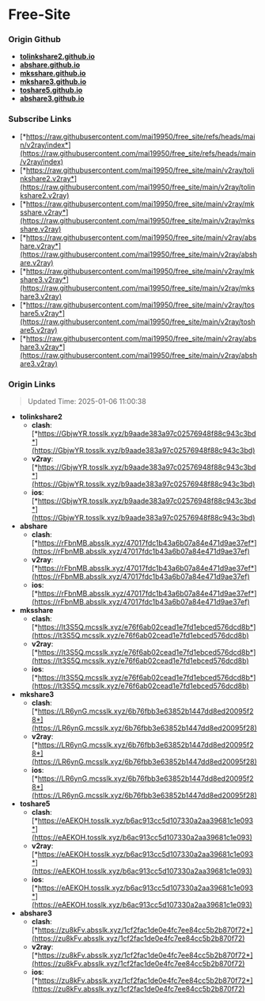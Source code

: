 # Free-Site

### Origin Github

- [**tolinkshare2.github.io**](https://github.com/tolinkshare2/tolinkshare2.github.io)
- [**abshare.github.io**](https://github.com/abshare/abshare.github.io)
- [**mksshare.github.io**](https://github.com/mksshare/mksshare.github.io)
- [**mkshare3.github.io**](https://github.com/mkshare3/mkshare3.github.io)
- [**toshare5.github.io**](https://github.com/toshare5/toshare5.github.io)
- [**abshare3.github.io**](https://github.com/abshare3/abshare3.github.io)

### Subscribe Links

- [*https://raw.githubusercontent.com/mai19950/free_site/refs/heads/main/v2ray/index*](https://raw.githubusercontent.com/mai19950/free_site/refs/heads/main/v2ray/index)
- [*https://raw.githubusercontent.com/mai19950/free_site/main/v2ray/tolinkshare2.v2ray*](https://raw.githubusercontent.com/mai19950/free_site/main/v2ray/tolinkshare2.v2ray)
- [*https://raw.githubusercontent.com/mai19950/free_site/main/v2ray/mksshare.v2ray*](https://raw.githubusercontent.com/mai19950/free_site/main/v2ray/mksshare.v2ray)
- [*https://raw.githubusercontent.com/mai19950/free_site/main/v2ray/abshare.v2ray*](https://raw.githubusercontent.com/mai19950/free_site/main/v2ray/abshare.v2ray)
- [*https://raw.githubusercontent.com/mai19950/free_site/main/v2ray/mkshare3.v2ray*](https://raw.githubusercontent.com/mai19950/free_site/main/v2ray/mkshare3.v2ray)
- [*https://raw.githubusercontent.com/mai19950/free_site/main/v2ray/toshare5.v2ray*](https://raw.githubusercontent.com/mai19950/free_site/main/v2ray/toshare5.v2ray)
- [*https://raw.githubusercontent.com/mai19950/free_site/main/v2ray/abshare3.v2ray*](https://raw.githubusercontent.com/mai19950/free_site/main/v2ray/abshare3.v2ray)

### Origin Links

> Updated Time: 2025-01-06 11:00:38

- **tolinkshare2**
  - **clash**: [*https://GbjwYR.tosslk.xyz/b9aade383a97c02576948f88c943c3bd*](https://GbjwYR.tosslk.xyz/b9aade383a97c02576948f88c943c3bd)
  - **v2ray**: [*https://GbjwYR.tosslk.xyz/b9aade383a97c02576948f88c943c3bd*](https://GbjwYR.tosslk.xyz/b9aade383a97c02576948f88c943c3bd)
  - **ios**: [*https://GbjwYR.tosslk.xyz/b9aade383a97c02576948f88c943c3bd*](https://GbjwYR.tosslk.xyz/b9aade383a97c02576948f88c943c3bd)
- **abshare**
  - **clash**: [*https://rFbnMB.absslk.xyz/47017fdc1b43a6b07a84e471d9ae37ef*](https://rFbnMB.absslk.xyz/47017fdc1b43a6b07a84e471d9ae37ef)
  - **v2ray**: [*https://rFbnMB.absslk.xyz/47017fdc1b43a6b07a84e471d9ae37ef*](https://rFbnMB.absslk.xyz/47017fdc1b43a6b07a84e471d9ae37ef)
  - **ios**: [*https://rFbnMB.absslk.xyz/47017fdc1b43a6b07a84e471d9ae37ef*](https://rFbnMB.absslk.xyz/47017fdc1b43a6b07a84e471d9ae37ef)
- **mksshare**
  - **clash**: [*https://It3S5Q.mcsslk.xyz/e76f6ab02cead1e7fd1ebced576dcd8b*](https://It3S5Q.mcsslk.xyz/e76f6ab02cead1e7fd1ebced576dcd8b)
  - **v2ray**: [*https://It3S5Q.mcsslk.xyz/e76f6ab02cead1e7fd1ebced576dcd8b*](https://It3S5Q.mcsslk.xyz/e76f6ab02cead1e7fd1ebced576dcd8b)
  - **ios**: [*https://It3S5Q.mcsslk.xyz/e76f6ab02cead1e7fd1ebced576dcd8b*](https://It3S5Q.mcsslk.xyz/e76f6ab02cead1e7fd1ebced576dcd8b)
- **mkshare3**
  - **clash**: [*https://LR6ynG.mcsslk.xyz/6b76fbb3e63852b1447dd8ed20095f28*](https://LR6ynG.mcsslk.xyz/6b76fbb3e63852b1447dd8ed20095f28)
  - **v2ray**: [*https://LR6ynG.mcsslk.xyz/6b76fbb3e63852b1447dd8ed20095f28*](https://LR6ynG.mcsslk.xyz/6b76fbb3e63852b1447dd8ed20095f28)
  - **ios**: [*https://LR6ynG.mcsslk.xyz/6b76fbb3e63852b1447dd8ed20095f28*](https://LR6ynG.mcsslk.xyz/6b76fbb3e63852b1447dd8ed20095f28)
- **toshare5**
  - **clash**: [*https://eAEKOH.tosslk.xyz/b6ac913cc5d107330a2aa39681c1e093*](https://eAEKOH.tosslk.xyz/b6ac913cc5d107330a2aa39681c1e093)
  - **v2ray**: [*https://eAEKOH.tosslk.xyz/b6ac913cc5d107330a2aa39681c1e093*](https://eAEKOH.tosslk.xyz/b6ac913cc5d107330a2aa39681c1e093)
  - **ios**: [*https://eAEKOH.tosslk.xyz/b6ac913cc5d107330a2aa39681c1e093*](https://eAEKOH.tosslk.xyz/b6ac913cc5d107330a2aa39681c1e093)
- **abshare3**
  - **clash**: [*https://zu8kFv.absslk.xyz/1cf2fac1de0e4fc7ee84cc5b2b870f72*](https://zu8kFv.absslk.xyz/1cf2fac1de0e4fc7ee84cc5b2b870f72)
  - **v2ray**: [*https://zu8kFv.absslk.xyz/1cf2fac1de0e4fc7ee84cc5b2b870f72*](https://zu8kFv.absslk.xyz/1cf2fac1de0e4fc7ee84cc5b2b870f72)
  - **ios**: [*https://zu8kFv.absslk.xyz/1cf2fac1de0e4fc7ee84cc5b2b870f72*](https://zu8kFv.absslk.xyz/1cf2fac1de0e4fc7ee84cc5b2b870f72)
